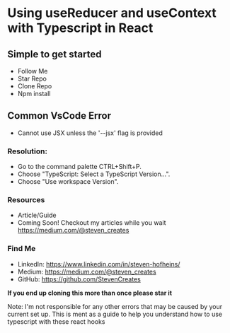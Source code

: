 # Using useReducer and useContext with Typescript in React

## Simple to get started
- Follow Me
- Star Repo
- Clone Repo
- Npm install

## Common VsCode Error
- Cannot use JSX unless the '--jsx' flag is provided
### Resolution: 
- Go to the command palette CTRL+Shift+P.
- Choose "TypeScript: Select a TypeScript Version...".
- Choose "Use workspace Version".

### Resources

- Article/Guide
- Coming Soon! Checkout my articles while you wait https://medium.com/@steven_creates



### Find Me
- LinkedIn: https://www.linkedin.com/in/steven-hofheins/
- Medium: https://medium.com/@steven_creates
- GitHub: https://github.com/StevenCreates


**If you end up cloning this more than once please star it**

Note: I'm not responsible for any other errors that may be caused by your current set up. This is ment as a guide to help you understand how to use typescript with these react hooks
